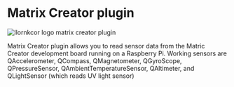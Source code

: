 # Matrix Creator plugin 

![llornkcor logo](http://llornkcor.com/images/llornkcor-logo-sm.jpg) matrix creator plugin

Matrix Creator plugin allows you to read sensor data from the Matric Creator development board
running on a Raspberry Pi.
Working sensors are QAccelerometer, QCompass, QMagnetometer, QGyroScope, QPressureSensor, QAmbientTemperatureSensor,
QAltimeter, and QLightSensor (which reads UV light sensor)



